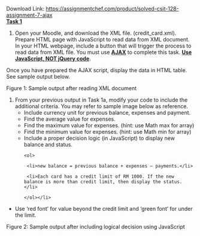 Download Link: https://assignmentchef.com/product/solved-csit-128-assignment-7-ajax
<br>
<strong><u>Task 1</u></strong>

<ol>

 <li>Open your Moodle, and download the XML file. (credit_card.xml). Prepare HTML page with JavaScript to read data from XML document. In your HTML webpage, include a button that will trigger the process to read data from XML file. You must use <strong><u>AJAX</u></strong> to complete this task. <strong><u>Use JavaScript, NOT jQuery code</u></strong>.</li>

</ol>

Once you have prepared the AJAX script, display the data in HTML table. See sample output below.

Figure 1: Sample output after reading XML document

<ol>

 <li>From your previous output in Task 1a, modify your code to include the additional criteria. You may refer to sample image below as reference.

  <ul>

   <li>Include currency unit for previous balance, expenses and payment.</li>

   <li>Find the average value for expenses.</li>

   <li>Find the maximum value for expenses. (hint: use Math max for array)</li>

   <li>Find the minimum value for expenses. (hint: use Math min for array)</li>

   <li>Include a proper decision logic (in JavaScript) to display new balance and status.

    <ol>

     <li>new balance = previous balance + expenses – payments.</li>

     <li>Each card has a credit limit of RM 1000. If the new balance is more than credit limit, then display the status.</li>

    </ol></li>

  </ul></li>

</ol>

<ul>

 <li>Use ‘red font’ for value beyond the credit limit and ‘green font’ for under the limit.</li>

</ul>

Figure 2: Sample output after including logical decision using JavaScript


